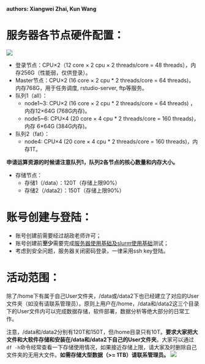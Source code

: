 **authors: Xiangwei Zhai, Kun Wang**
# 服务器各节点硬件配置：

![](../imgs/fig.%20集群架构.png)
- 登录节点：CPU×2（12 core × 2 cpu × 2 threads/core = 48 threads），内存256G（性能弱，仅供登录）。
- Master节点：CPU×2 (16 core × 2 cpu * 2 threads/core = 64 threads)，内存768G，用于任务调度, rstudio-server, ftp等服务。
- 队列1（all）：
  - node1~3: CPU×2 (16 core × 2 cpu * 2 threads/core = 64 threads) ，内存12×64G  (768G内存)。
  - node5~6: CPU×4 (20 core × 4 cpu * 2 threads/core = 160 threads)，内存  6×64G  (384G内存)。
- 队列2（fat）：
  - node4: CPU×4 (20 core × 4 cpu * 2 threads/core = 160 threads)，内存1T。

**申请运算资源的时候请注意队列1，队列2各节点的核心数量和内存大小。**
- 存储节点：
  - 存储1（/data）：120T（存储上限90%）
  - 存储2（/data2）：150T（存储上限90%）

# 账号创建与登陆：
- 账号创建前需要经过胡政老师许可； 
- 账号创建前**至少**需要完成[服务器使用基础及slurm使用基础](./test/1.%20%E6%9C%8D%E5%8A%A1%E5%99%A8%E5%8F%8Aslurm%E4%BD%BF%E7%94%A8%E5%9F%BA%E7%A1%80.md)测试；
- 考虑到安全问题，服务器关闭密码登录，一律采用ssh key登陆。

# 活动范围：
除了/home下有属于自己User文件夹，/data或/data2下也已经建立了对应的User文件夹（如没有请联系管理员）。原则上用户在/home，/data和/data2这三个目录下的User文件内可以完成数据存储，软件部署，数据分析等绝大部分的日常工作。

注意，/data和/data2分别有120T和150T，但/home目录只有10T。**要求大家把大文件和大软件存储和安装在\/data和\/data2下自己的User文件夹**。大家可以通过`df -h`命令经常查看一下存储使用情况，如果接近存储上限，请大家及时删除自己文件夹的无用大文件。**如需存储大型数据（>= 1TB）请联系管理员。**
![](../imgs/fig.%20%E7%9B%AE%E5%BD%95%E7%BB%93%E6%9E%84.png)